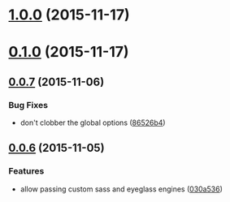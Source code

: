 <a name="1.0.0"></a>
# [1.0.0](https://github.com/sass-eyeglass/eyeglass-dev-testutils/compare/v0.1.0...v1.0.0) (2015-11-17)




<a name="0.1.0"></a>
# [0.1.0](https://github.com/sass-eyeglass/eyeglass-dev-testutils/compare/v0.0.7...v0.1.0) (2015-11-17)




<a name="0.0.7"></a>
## [0.0.7](https://github.com/sass-eyeglass/eyeglass-dev-testutils/compare/v0.0.6...v0.0.7) (2015-11-06)


### Bug Fixes

* don't clobber the global options ([86526b4](https://github.com/sass-eyeglass/eyeglass-dev-testutils/commit/86526b4))



<a name="0.0.6"></a>
## [0.0.6](https://github.com/sass-eyeglass/eyeglass-dev-testutils/compare/v0.0.5...v0.0.6) (2015-11-05)


### Features

* allow passing custom sass and eyeglass engines ([030a536](https://github.com/sass-eyeglass/eyeglass-dev-testutils/commit/030a536))




